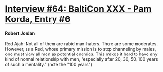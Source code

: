 # [Interview #64: BaltiCon XXX - Pam Korda, Entry #6](https://www.theoryland.com/intvmain.php?i=64#6)

#### Robert Jordan

Red Ajah: Not all of them are rabid man-haters. There are some moderates. However, as a Red, whose primary mission is to stop channeling by males, one must view all men as potential enemies. This makes it hard to have any kind of normal relationship with men, "especially after 20, 30, 50, 100 years of such a mentality." (note the "100 years")

